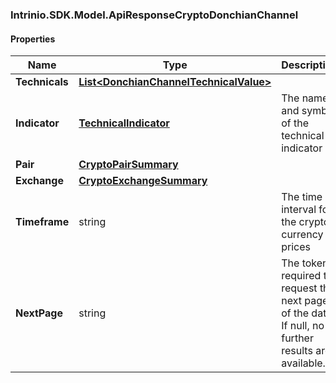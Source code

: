 [//]: # (CLASS:Intrinio.SDK.Model.ApiResponseCryptoDonchianChannel)

[//]: # (KIND:object)

### Intrinio.SDK.Model.ApiResponseCryptoDonchianChannel
#### Properties

[//]: # (START_DEFINITION)

Name | Type | Description
------------ | ------------- | -------------
**Technicals** | [**List&lt;DonchianChannelTechnicalValue&gt;**](DonchianChannelTechnicalValue.md) |  &nbsp;
**Indicator** | [**TechnicalIndicator**](TechnicalIndicator.md) | The name and symbol of the technical indicator &nbsp;
**Pair** | [**CryptoPairSummary**](CryptoPairSummary.md) |  &nbsp;
**Exchange** | [**CryptoExchangeSummary**](CryptoExchangeSummary.md) |  &nbsp;
**Timeframe** | string | The time interval for the crypto currency prices &nbsp;
**NextPage** | string | The token required to request the next page of the data. If null, no further results are available. &nbsp;

[//]: # (END_DEFINITION)


[//]: # (CONTAINED_CLASS:Intrinio.SDK.Model.DonchianChannelTechnicalValue)


[//]: # (CONTAINED_CLASS:Intrinio.SDK.Model.TechnicalIndicator)


[//]: # (CONTAINED_CLASS:Intrinio.SDK.Model.CryptoPairSummary)


[//]: # (CONTAINED_CLASS:Intrinio.SDK.Model.CryptoExchangeSummary)


